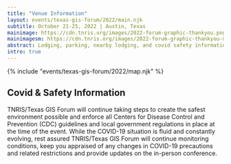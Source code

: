 ```yaml
---
title: "Venue Information"
layout: events/texas-gis-forum/2022/main.njk
subtitle: October 21-25, 2022 | Austin, Texas
mainimage: https://cdn.tnris.org/images/2022-forum-graphic-thankyou.png
mainimagesm: https://cdn.tnris.org/images/2022-forum-graphic-thankyou-mobile.png
abstract: Lodging, parking, nearby lodging, and covid safety information.
intro: true
---
```

<head>
<link rel="preconnect" href="https://fonts.googleapis.com">
<link rel="preconnect" href="https://fonts.gstatic.com" crossorigin>
<link href="https://fonts.googleapis.com/css2?family=DM+Sans:ital,wght@0,400;0,500;0,700;1,400;1,500;1,700&display=swap" rel="stylesheet">
</head>

<section>
  <div>
      {% include "events/texas-gis-forum/2022/map.njk" %}
  </div>
  <div class="covid">
  <h1 class="forum-2022-h1">Covid & Safety Information</h1>
  <p>
TNRIS/Texas GIS Forum will continue taking steps to create the safest environment possible and enforce all Centers for Disease Control and Prevention (CDC) guidelines and local government regulations in place at the time of the event. While the COVID-19 situation is fluid and constantly evolving, rest assured TNRIS/Texas GIS Forum will continue monitoring conditions, keep you appraised of any changes in COVID-19 precautions and related restrictions and provide updates on the in-person conference.</p>
  </div>
</section>
